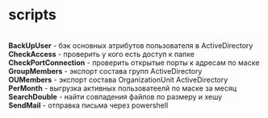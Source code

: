 # scripts
<br><b>BackUpUser</b> - бэк основных атрибутов пользователя в ActiveDirectory
<br><b>CheckAccess</b> - проверить у кого есть доступ к папке
<br><b>CheckPortConnection</b> - проверить открытые порты к адресам по маске
<br><b>GroupMembers</b> - экспорт состава групп ActiveDirectory
<br><b>OUMembers</b> - экспорт состава OrganizationUnit ActiveDirectory
<br><b>PerMonth</b></b> - выгрузка активных пользоватеелй по маске за месяц
<br><b>SearchDouble</b> - найти совпадения файлов по размеру и хешу
<br><b>SendMail</b> - отправка письма через powershell

